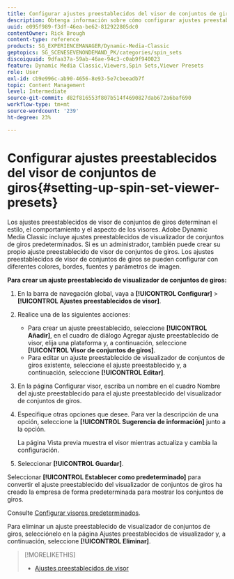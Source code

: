 ```yaml
---
title: Configurar ajustes preestablecidos del visor de conjuntos de giros
description: Obtenga información sobre cómo configurar ajustes preestablecidos del visualizador de conjuntos de giros en Adobe Dynamic Media Classic.
uuid: e095f989-f3df-46ea-be62-812922805dc0
contentOwner: Rick Brough
content-type: reference
products: SG_EXPERIENCEMANAGER/Dynamic-Media-Classic
geptopics: SG_SCENESEVENONDEMAND_PK/categories/spin_sets
discoiquuid: 9dfaa37a-59ab-46ae-94c3-c0ab9f940023
feature: Dynamic Media Classic,Viewers,Spin Sets,Viewer Presets
role: User
exl-id: cb9e996c-ab90-4656-8e93-5e7cbeeadb7f
topic: Content Management
level: Intermediate
source-git-commit: d82f816553f807b514f4690827dab672a6baf690
workflow-type: tm+mt
source-wordcount: '239'
ht-degree: 23%

---
```


# Configurar ajustes preestablecidos del visor de conjuntos de giros{#setting-up-spin-set-viewer-presets}

Los ajustes preestablecidos de visor de conjuntos de giros determinan el estilo, el comportamiento y el aspecto de los visores. Adobe Dynamic Media Classic incluye ajustes preestablecidos de visualizador de conjuntos de giros predeterminados. Si es un administrador, también puede crear su propio ajuste preestablecido de visor de conjuntos de giros. Los ajustes preestablecidos de visor de conjuntos de giros se pueden configurar con diferentes colores, bordes, fuentes y parámetros de imagen.

**Para crear un ajuste preestablecido de visualizador de conjuntos de giros:**

1. En la barra de navegación global, vaya a **[!UICONTROL Configurar]** > **[!UICONTROL Ajustes preestablecidos de visor]**.
1. Realice una de las siguientes acciones:

   * Para crear un ajuste preestablecido, seleccione **[!UICONTROL Añadir]**, en el cuadro de diálogo Agregar ajuste preestablecido de visor, elija una plataforma y, a continuación, seleccione **[!UICONTROL Visor de conjuntos de giros]**.
   * Para editar un ajuste preestablecido de visualizador de conjuntos de giros existente, seleccione el ajuste preestablecido y, a continuación, seleccione **[!UICONTROL Editar]**.

1. En la página Configurar visor, escriba un nombre en el cuadro Nombre del ajuste preestablecido para el ajuste preestablecido del visualizador de conjuntos de giros.
1. Especifique otras opciones que desee. Para ver la descripción de una opción, seleccione la **[!UICONTROL Sugerencia de información]** junto a la opción.

   La página Vista previa muestra el visor mientras actualiza y cambia la configuración.

1. Seleccionar **[!UICONTROL Guardar]**.

Seleccionar **[!UICONTROL Establecer como predeterminado]** para convertir el ajuste preestablecido del visualizador de conjuntos de giros ha creado la empresa de forma predeterminada para mostrar los conjuntos de giros.

Consulte [Configurar visores predeterminados](application-setup.md#configuring_default_viewers).

Para eliminar un ajuste preestablecido de visualizador de conjuntos de giros, selecciónelo en la página Ajustes preestablecidos de visualizador y, a continuación, seleccione **[!UICONTROL Eliminar]**.

>[!MORELIKETHIS]
>
>* [Ajustes preestablecidos de visor](application-setup.md#viewer_presets)
